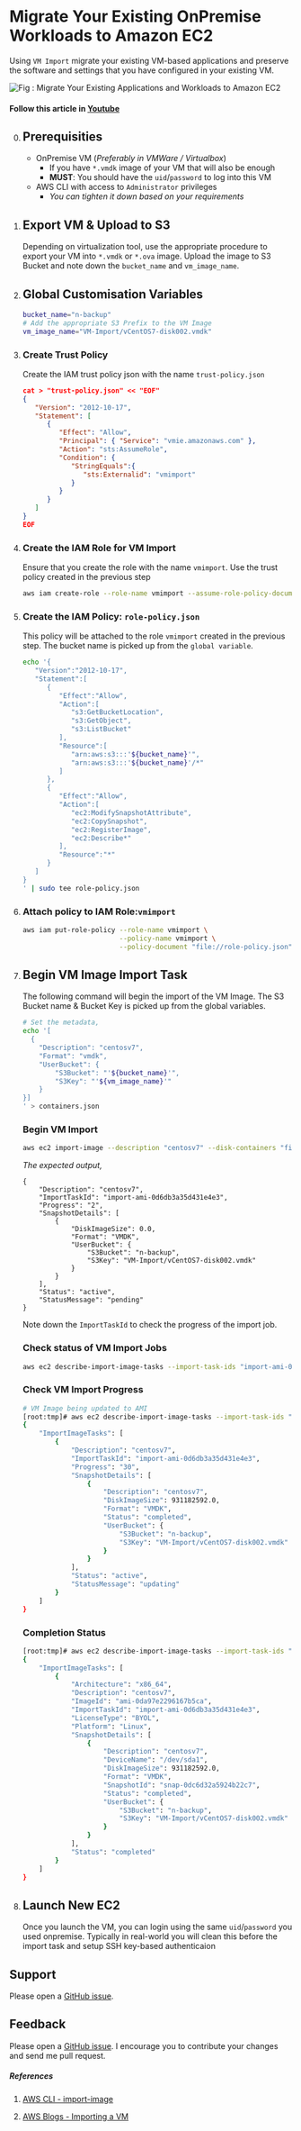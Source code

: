 # Migrate Your Existing OnPremise Workloads to Amazon EC2
Using `VM Import` migrate your existing VM-based applications and preserve the software and settings that you have configured in your existing VM.

![Fig : Migrate Your Existing Applications and Workloads to Amazon EC2](https://raw.githubusercontent.com/miztiik/server-migration-onprem-to-aws/master/images/miztiik-server-migration-onprem-to-aws-2.png)

#### Follow this article in [Youtube](https://youtu.be/UYaV-VfnbT8)

0. ## Prerequisities
    - OnPremise VM (_Preferably in VMWare / Virtualbox_)
        - If you have `*.vmdk` image of your VM that will also be enough
        - **MUST**: You should have the `uid`/`password` to log into this VM
    - AWS CLI with access to `Administrator` privileges
        - _You can tighten it down based on your requirements_

1. ## Export VM & Upload to S3
    Depending on virtualization tool, use the appropriate procedure to export your VM into `*.vmdk` or `*.ova` image. Upload the image to S3 Bucket and note down the `bucket_name` and `vm_image_name`.

1. ## Global Customisation Variables
    ```sh
    bucket_name="n-backup"
    # Add the appropriate S3 Prefix to the VM Image
    vm_image_name="VM-Import/vCentOS7-disk002.vmdk"
    ```

1. ### Create Trust Policy
    Create the IAM trust policy json with the name `trust-policy.json`
    ```json
    cat > "trust-policy.json" << "EOF"
    {
       "Version": "2012-10-17",
       "Statement": [
          {
             "Effect": "Allow",
             "Principal": { "Service": "vmie.amazonaws.com" },
             "Action": "sts:AssumeRole",
             "Condition": {
                "StringEquals":{
                   "sts:Externalid": "vmimport"
                }
             }
          }
       ]
    }
    EOF
    ```
1. ### Create the IAM Role for VM Import
    Ensure that you create the role with the name `vmimport`. Use the trust policy created in the previous step
    ```sh
    aws iam create-role --role-name vmimport --assume-role-policy-document "file://trust-policy.json"
    ```

1. ### Create the IAM Policy: `role-policy.json`
    This policy will be attached to the role `vmimport` created in the previous step. The bucket name is picked up from the `global variable`.
    ```sh
    echo '{
       "Version":"2012-10-17",
       "Statement":[
          {
             "Effect":"Allow",
             "Action":[
                "s3:GetBucketLocation",
                "s3:GetObject",
                "s3:ListBucket" 
             ],
             "Resource":[
                "arn:aws:s3:::'${bucket_name}'",
                "arn:aws:s3:::'${bucket_name}'/*"
             ]
          },
          {
             "Effect":"Allow",
             "Action":[
                "ec2:ModifySnapshotAttribute",
                "ec2:CopySnapshot",
                "ec2:RegisterImage",
                "ec2:Describe*"
             ],
             "Resource":"*"
          }
       ]
    }
    ' | sudo tee role-policy.json
    ```

1. ### Attach policy to IAM Role:`vmimport`
    ```sh
    aws iam put-role-policy --role-name vmimport \
                            --policy-name vmimport \
                            --policy-document "file://role-policy.json"
    ```

1. ## Begin VM Image Import Task
    The following command will begin the import of the VM Image. The S3 Bucket name & Bucket Key is picked up from the global variables.
    ```sh
    # Set the metadata, 
    echo '[
      {
        "Description": "centosv7",
        "Format": "vmdk",
        "UserBucket": {
            "S3Bucket": "'${bucket_name}'",
            "S3Key": "'${vm_image_name}'"
        }
    }]
    ' > containers.json
    ```
    ###  Begin VM Import
      ```sh
      aws ec2 import-image --description "centosv7" --disk-containers "file://containers.json"
      ```
      _The expected output,_
      ```
      {
          "Description": "centosv7",
          "ImportTaskId": "import-ami-0d6db3a35d431e4e3",
          "Progress": "2",
          "SnapshotDetails": [
              {
                  "DiskImageSize": 0.0,
                  "Format": "VMDK",
                  "UserBucket": {
                      "S3Bucket": "n-backup",
                      "S3Key": "VM-Import/vCentOS7-disk002.vmdk"
                  }
              }
          ],
          "Status": "active",
          "StatusMessage": "pending"
      }
      ```
      Note down the `ImportTaskId` to check the progress of the import job.

    ### Check status of VM Import Jobs
      ```sh
      aws ec2 describe-import-image-tasks --import-task-ids "import-ami-0d6db3a35d431e4e3"
      ```
    ### Check VM Import Progress
      ```sh
      # VM Image being updated to AMI
      [root:tmp]# aws ec2 describe-import-image-tasks --import-task-ids "import-ami-0d6db3a35d431e4e3"
      {
          "ImportImageTasks": [
              {
                  "Description": "centosv7",
                  "ImportTaskId": "import-ami-0d6db3a35d431e4e3",
                  "Progress": "30",
                  "SnapshotDetails": [
                      {
                          "Description": "centosv7",
                          "DiskImageSize": 931182592.0,
                          "Format": "VMDK",
                          "Status": "completed",
                          "UserBucket": {
                              "S3Bucket": "n-backup",
                              "S3Key": "VM-Import/vCentOS7-disk002.vmdk"
                          }
                      }
                  ],
                  "Status": "active",
                  "StatusMessage": "updating"
              }
          ]
      }
      ```
    ### Completion Status
      ```sh
      [root:tmp]# aws ec2 describe-import-image-tasks --import-task-ids "import-ami-0d6db3a35d431e4e3"
      {
          "ImportImageTasks": [
              {
                  "Architecture": "x86_64",
                  "Description": "centosv7",
                  "ImageId": "ami-0da97e2296167b5ca",
                  "ImportTaskId": "import-ami-0d6db3a35d431e4e3",
                  "LicenseType": "BYOL",
                  "Platform": "Linux",
                  "SnapshotDetails": [
                      {
                          "Description": "centosv7",
                          "DeviceName": "/dev/sda1",
                          "DiskImageSize": 931182592.0,
                          "Format": "VMDK",
                          "SnapshotId": "snap-0dc6d32a5924b22c7",
                          "Status": "completed",
                          "UserBucket": {
                              "S3Bucket": "n-backup",
                              "S3Key": "VM-Import/vCentOS7-disk002.vmdk"
                          }
                      }
                  ],
                  "Status": "completed"
              }
          ]
      }
      ```
1. ## Launch New EC2
    Once you launch the VM, you can login using the same `uid`/`password` you used onpremise. Typically in real-world you will clean this before the import task and setup SSH key-based authenticaion


## Support
Please open a [GitHub issue](https://github.com/miztiik/server-migration-onprem-to-aws/issues/new).

## Feedback
Please open a [GitHub issue](https://github.com/miztiik/server-migration-onprem-to-aws/issues/new). I encourage you to contribute your changes and send me pull request.

##### References
1. [AWS CLI - import-image](https://docs.aws.amazon.com/cli/latest/reference/ec2/import-image.html)

1. [AWS Blogs - Importing a VM](https://docs.aws.amazon.com/vm-import/latest/userguide/vmimport-image-import.html#import-vm)
